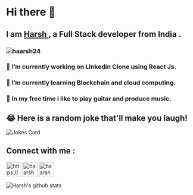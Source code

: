 # Hi there 👋
## I am <a href="https://kumarharsh.tech/"> Harsh </a> , a Full Stack developer from India .
### 
###  <p align="left"> <img src="https://komarev.com/ghpvc/?username=haarsh24" alt="haarsh24" /> </p>

###  🔭 I’m currently working on LInkedin Clone using React Js.
###  🌱 I’m currently learning Blockchain and cloud computing.
###  👯 In my free time i like to play guitar and produce music.

## 😂 Here is a random joke that'll make you laugh!

![Jokes Card](https://readme-jokes.vercel.app/api)
## Connect with me :

<p align="left">
<a href=https://linkedin.com/in/https://www.linkedin.com/in/kumarharshn/ target="blank"><img align="center" src=https://cdn.jsdelivr.net/npm/simple-icons@3.0.1/icons/linkedin.svg alt="https://www.linkedin.com/in/kumarharshn/" height="40" width="40" /></a>
<a href=https://instagram.com/haarshn target="blank"><img align="center" src=https://cdn.jsdelivr.net/npm/simple-icons@3.0.1/icons/instagram.svg alt="haarshn" height="40" width="40" /></a>
  <a href=https://twitter.com/codeandchords target="blank"><img align="center" src=https://cdn.jsdelivr.net/npm/simple-icons@3.0.1/icons/twitter.svg alt="haarshn" height="40" width="40" /></a>
</p>

![Harsh's github stats](https://github-readme-stats.vercel.app/api?username=haarsh24&show_icons=true&title_color=fff&icon_color=79ff97&text_color=9f9f9f&bg_color=151515)

